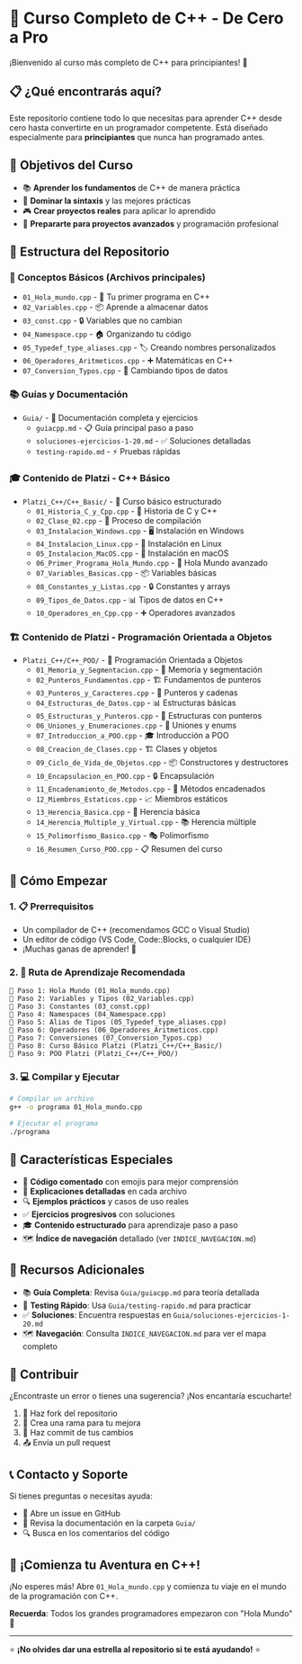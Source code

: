 # 🚀 Curso Completo de C++ - De Cero a Pro

¡Bienvenido al curso más completo de C++ para principiantes! 🎯

## 📋 ¿Qué encontrarás aquí?

Este repositorio contiene todo lo que necesitas para aprender C++ desde cero hasta convertirte en un programador competente. Está diseñado especialmente para **principiantes** que nunca han programado antes.

## 🎯 Objetivos del Curso

- 📚 **Aprender los fundamentos** de C++ de manera práctica
- 🔧 **Dominar la sintaxis** y las mejores prácticas
- 🎮 **Crear proyectos reales** para aplicar lo aprendido
- 🚀 **Prepararte para proyectos avanzados** y programación profesional

## 📂 Estructura del Repositorio

### 🌟 Conceptos Básicos (Archivos principales)
- `01_Hola_mundo.cpp` - 👋 Tu primer programa en C++
- `02_Variables.cpp` - 📦 Aprende a almacenar datos
- `03_const.cpp` - 🔒 Variables que no cambian
- `04_Namespace.cpp` - 🏠 Organizando tu código
- `05_Typedef_type_aliases.cpp` - 🏷️ Creando nombres personalizados
- `06_Operadores_Aritmeticos.cpp` - ➕ Matemáticas en C++
- `07_Conversion_Typos.cpp` - 🔄 Cambiando tipos de datos

### 📚 Guías y Documentación
- `Guia/` - 📖 Documentación completa y ejercicios
  - `guiacpp.md` - 📋 Guía principal paso a paso
  - `soluciones-ejercicios-1-20.md` - ✅ Soluciones detalladas
  - `testing-rapido.md` - ⚡ Pruebas rápidas

### 🎓 Contenido de Platzi - C++ Básico
- `Platzi_C++/C++_Basic/` - 🎯 Curso básico estructurado
  - `01_Historia_C_y_Cpp.cpp` - 📜 Historia de C y C++
  - `02_Clase_02.cpp` - 🔧 Proceso de compilación
  - `03_Instalacion_Windows.cpp` - 🖥️ Instalación en Windows
  - `04_Instalacion_Linux.cpp` - 🐧 Instalación en Linux
  - `05_Instalacion_MacOS.cpp` - 🍎 Instalación en macOS
  - `06_Primer_Programa_Hola_Mundo.cpp` - 👋 Hola Mundo avanzado
  - `07_Variables_Basicas.cpp` - 📦 Variables básicas
  - `08_Constantes_y_Listas.cpp` - 🔒 Constantes y arrays
  - `09_Tipos_de_Datos.cpp` - 📊 Tipos de datos en C++
  - `10_Operadores_en_Cpp.cpp` - ➕ Operadores avanzados

### 🏗️ Contenido de Platzi - Programación Orientada a Objetos
- `Platzi_C++/C++_POO/` - 🎯 Programación Orientada a Objetos
  - `01_Memoria_y_Segmentacion.cpp` - 🎯 Memoria y segmentación
  - `02_Punteros_Fundamentos.cpp` - 🏗️ Fundamentos de punteros
  - `03_Punteros_y_Caracteres.cpp` - 📝 Punteros y cadenas
  - `04_Estructuras_de_Datos.cpp` - 📊 Estructuras básicas
  - `05_Estructuras_y_Punteros.cpp` - 🔗 Estructuras con punteros
  - `06_Uniones_y_Enumeraciones.cpp` - 🔄 Uniones y enums
  - `07_Introduccion_a_POO.cpp` - 🎓 Introducción a POO
  - `08_Creacion_de_Clases.cpp` - 🏗️ Clases y objetos
  - `09_Ciclo_de_Vida_de_Objetos.cpp` - 📦 Constructores y destructores
  - `10_Encapsulacion_en_POO.cpp` - 🔒 Encapsulación
  - `11_Encadenamiento_de_Metodos.cpp` - 🔗 Métodos encadenados
  - `12_Miembros_Estaticos.cpp` - 📈 Miembros estáticos
  - `13_Herencia_Basica.cpp` - 🧬 Herencia básica
  - `14_Herencia_Multiple_y_Virtual.cpp` - 📚 Herencia múltiple
  - `15_Polimorfismo_Basico.cpp` - 🎭 Polimorfismo
  - `16_Resumen_Curso_POO.cpp` - 📋 Resumen del curso

## 🚀 Cómo Empezar

### 1. 📋 Prerrequisitos
- Un compilador de C++ (recomendamos GCC o Visual Studio)
- Un editor de código (VS Code, Code::Blocks, o cualquier IDE)
- ¡Muchas ganas de aprender! 💪

### 2. 🎯 Ruta de Aprendizaje Recomendada

```
📍 Paso 1: Hola Mundo (01_Hola_mundo.cpp)
📍 Paso 2: Variables y Tipos (02_Variables.cpp)
📍 Paso 3: Constantes (03_const.cpp)
📍 Paso 4: Namespaces (04_Namespace.cpp)
📍 Paso 5: Alias de Tipos (05_Typedef_type_aliases.cpp)
📍 Paso 6: Operadores (06_Operadores_Aritmeticos.cpp)
📍 Paso 7: Conversiones (07_Conversion_Typos.cpp)
📍 Paso 8: Curso Básico Platzi (Platzi_C++/C++_Basic/)
📍 Paso 9: POO Platzi (Platzi_C++/C++_POO/)
```

### 3. 💻 Compilar y Ejecutar

```bash
# Compilar un archivo
g++ -o programa 01_Hola_mundo.cpp

# Ejecutar el programa
./programa
```

## 🎯 Características Especiales

- 🎨 **Código comentado** con emojis para mejor comprensión
- 📝 **Explicaciones detalladas** en cada archivo
- 🔍 **Ejemplos prácticos** y casos de uso reales
- ✅ **Ejercicios progresivos** con soluciones
- 🎓 **Contenido estructurado** para aprendizaje paso a paso
- 🗺️ **Índice de navegación** detallado (ver `INDICE_NAVEGACION.md`)

## 📖 Recursos Adicionales

- 📚 **Guía Completa**: Revisa `Guia/guiacpp.md` para teoría detallada
- 🧪 **Testing Rápido**: Usa `Guia/testing-rapido.md` para practicar
- ✅ **Soluciones**: Encuentra respuestas en `Guia/soluciones-ejercicios-1-20.md`
- 🗺️ **Navegación**: Consulta `INDICE_NAVEGACION.md` para ver el mapa completo

## 🤝 Contribuir

¿Encontraste un error o tienes una sugerencia? ¡Nos encantaría escucharte!

1. 🍴 Haz fork del repositorio
2. 🌿 Crea una rama para tu mejora
3. 💾 Haz commit de tus cambios
4. 📤 Envía un pull request

## 📞 Contacto y Soporte

Si tienes preguntas o necesitas ayuda:
- 📧 Abre un issue en GitHub
- 💬 Revisa la documentación en la carpeta `Guia/`
- 🔍 Busca en los comentarios del código

## 🎉 ¡Comienza tu Aventura en C++!

¡No esperes más! Abre `01_Hola_mundo.cpp` y comienza tu viaje en el mundo de la programación con C++. 

**Recuerda**: Todos los grandes programadores empezaron con "Hola Mundo" 👋

---

⭐ **¡No olvides dar una estrella al repositorio si te está ayudando!** ⭐